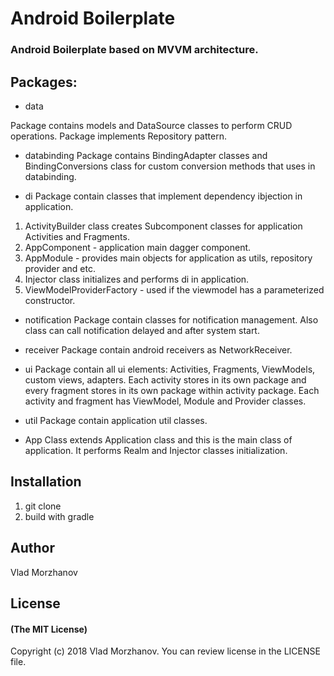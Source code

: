 # Android Boilerplate

### Android Boilerplate based on MVVM architecture.

## Packages:

* data

Package contains models and DataSource classes to perform CRUD operations. 
Package implements Repository pattern.

* databinding
Package contains BindingAdapter classes and BindingConversions class for custom conversion methods that uses in databinding.

* di
Package contain classes that implement dependency ibjection in application.

1. ActivityBuilder class creates Subcomponent classes for application Activities and Fragments.
2. AppComponent - application main dagger component.
3. AppModule - provides main objects for application as utils, repository provider and etc.
4. Injector class initializes and performs di in application.
5. ViewModelProviderFactory - used if the viewmodel has a parameterized constructor.

* notification
Package contain classes for notification management. Also class can call notification delayed and after system start.

* receiver
Package contain android receivers as NetworkReceiver.

* ui
Package contain all ui elements: Activities, Fragments, ViewModels, custom views, adapters.
Each activity stores in its own package and every fragment stores in its own package within activity package.
Each activity and fragment has ViewModel, Module and Provider classes.

* util
Package contain application util classes.

* App
Class extends Application class and this is the main class of application. 
It performs Realm and Injector classes initialization.

## Installation

1. git clone
2. build with gradle

## Author

Vlad Morzhanov

## License

#### (The MIT License)

Copyright (c) 2018 Vlad Morzhanov.
You can review license in the LICENSE file.

